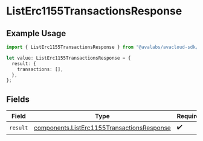 # ListErc1155TransactionsResponse

## Example Usage

```typescript
import { ListErc1155TransactionsResponse } from "@avalabs/avacloud-sdk/models/operations";

let value: ListErc1155TransactionsResponse = {
  result: {
    transactions: [],
  },
};
```

## Fields

| Field                                                                                                    | Type                                                                                                     | Required                                                                                                 | Description                                                                                              |
| -------------------------------------------------------------------------------------------------------- | -------------------------------------------------------------------------------------------------------- | -------------------------------------------------------------------------------------------------------- | -------------------------------------------------------------------------------------------------------- |
| `result`                                                                                                 | [components.ListErc1155TransactionsResponse](../../models/components/listerc1155transactionsresponse.md) | :heavy_check_mark:                                                                                       | N/A                                                                                                      |